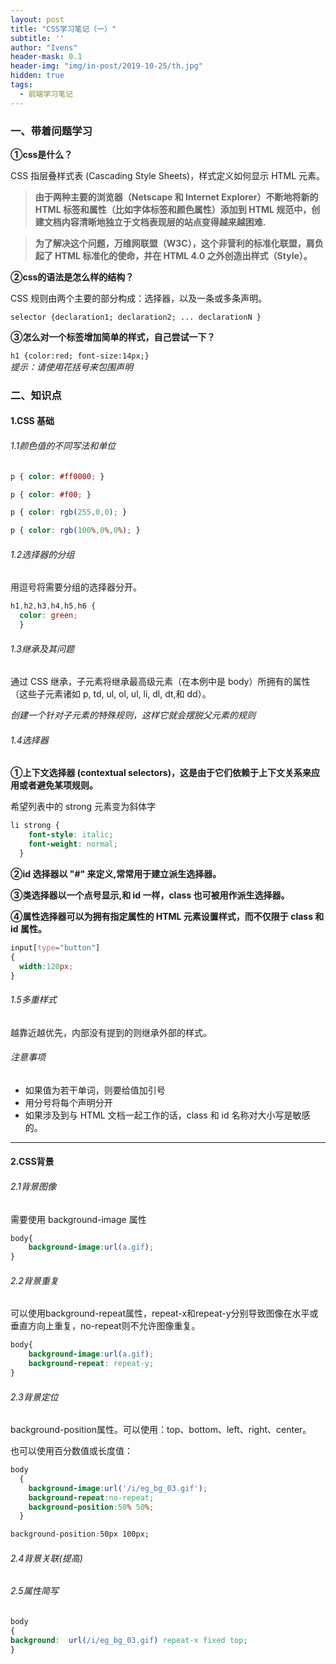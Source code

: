 ```yaml
---
layout: post
title: "CSS学习笔记（一）"
subtitle: ''
author: "Ivens"
header-mask: 0.1
header-img: "img/in-post/2019-10-25/th.jpg"
hidden: true
tags:
  - 前端学习笔记
---
```

### 一、带着问题学习

**①css是什么？**

CSS 指层叠样式表 (Cascading Style Sheets)，样式定义如何显示 HTML 元素。

> **由于两种主要的浏览器（Netscape 和 Internet Explorer）不断地将新的 HTML 标签和属性（比如字体标签和颜色属性）添加到 HTML 规范中，创建文档内容清晰地独立于文档表现层的站点变得越来越困难.**

> **为了解决这个问题，万维网联盟（W3C），这个非营利的标准化联盟，肩负起了 HTML 标准化的使命，并在 HTML 4.0 之外创造出样式（Style）。**

**②css的语法是怎么样的结构？**

CSS 规则由两个主要的部分构成：选择器，以及一条或多条声明。

```selector {declaration1; declaration2; ... declarationN }```

**③怎么对一个标签增加简单的样式，自己尝试一下？**

```h1 {color:red; font-size:14px;}```
<br>*提示：请使用花括号来包围声明*

### 二、知识点

#### 1.CSS 基础

###### 1.1颜色值的不同写法和单位
```css
p { color: #ff0000; }

p { color: #f00; }

p { color: rgb(255,0,0); }

p { color: rgb(100%,0%,0%); }
```
###### 1.2选择器的分组
用逗号将需要分组的选择器分开。
```css
h1,h2,h3,h4,h5,h6 {
  color: green;
  }
```
###### 1.3继承及其问题

通过 CSS 继承，子元素将继承最高级元素（在本例中是 body）所拥有的属性（这些子元素诸如 p, td, ul, ol, ul, li, dl, dt,和 dd）。

*创建一个针对子元素的特殊规则，这样它就会摆脱父元素的规则*

###### 1.4选择器

**①上下文选择器 (contextual selectors)，这是由于它们依赖于上下文关系来应用或者避免某项规则。**

希望列表中的 strong 元素变为斜体字
```css
li strong {
    font-style: italic;
    font-weight: normal;
  }
```

**②id 选择器以 "#" 来定义,常常用于建立派生选择器。**

**③类选择器以一个点号显示,和 id 一样，class 也可被用作派生选择器。**

**④属性选择器可以为拥有指定属性的 HTML 元素设置样式，而不仅限于 class 和 id 属性。**
```css
input[type="button"]
{
  width:120px;
}
```

###### 1.5多重样式

越靠近越优先，内部没有提到的则继承外部的样式。

###### 注意事项

- 如果值为若干单词，则要给值加引号
- 用分号将每个声明分开
- 如果涉及到与 HTML 文档一起工作的话，class 和 id 名称对大小写是敏感的。

***

#### 2.CSS背景

###### 2.1背景图像
需要使用 background-image 属性
```css
body{
    background-image:url(a.gif);
}
```

###### 2.2背景重复

可以使用background-repeat属性，repeat-x和repeat-y分别导致图像在水平或垂直方向上重复，no-repeat则不允许图像重复。

```css
body{
    background-image:url(a.gif);
    background-repeat: repeat-y;
}
```

###### 2.3背景定位

background-position属性。可以使用：top、bottom、left、right、center。

也可以使用百分数值或长度值：
```css
body
  { 
    background-image:url('/i/eg_bg_03.gif');
    background-repeat:no-repeat;
    background-position:50% 50%;
  }
```
```css
background-position:50px 100px;
```

###### 2.4背景关联(提高)

###### 2.5属性简写

```css
body
{ 
background:  url(/i/eg_bg_03.gif) repeat-x fixed top; 
}
```













